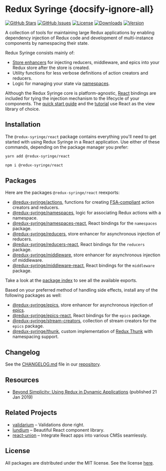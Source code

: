 # Redux Syringe {docsify-ignore-all}

[![GitHub Stars](https://img.shields.io/github/stars/lundegaard/redux-syringe)](https://github.com/lundegaard/redux-syringe)
[![GitHub Issues](https://img.shields.io/github/issues/lundegaard/redux-syringe?color=bada55)](https://github.com/lundegaard/redux-syringe/issues)
[![License](https://img.shields.io/badge/licence-MIT-ff69b4)](https://github.com/lundegaard/redux-syringe)
[![Downloads](https://badgen.net/npm/dm/@redux-syringe/reducers)](https://npmjs.com/package/@redux-syringe/reducers)
[![Version](https://badgen.net/npm/v/@redux-syringe/reducers)](https://npmjs.com/package/@redux-syringe/reducers)

A collection of tools for maintaining large Redux applications by enabling dependency injection of Redux code and development of multi-instance components by namespacing their state.

Redux Syringe consists mainly of:

- [Store enhancers](https://github.com/reduxjs/redux/blob/master/docs/Glossary.md#store-enhancer) for injecting reducers, middleware, and epics into your Redux store after the store is created.
- Utility functions for less verbose definitions of action creators and reducers.
- Logic for managing your state via [namespaces](/tutorial/02-namespacing).

Although the Redux Syringe core is platform-agnostic, [React](https://github.com/facebook/react/) bindings are included for tying the injection mechanism to the lifecycle of your components. The [quick start guide](/getting-started/quick-start) and the [tutorial](/tutorial/01-dependency-injection) use React as the view library of choice.

## Installation

The `@redux-syringe/react` package contains everything you'll need to get started with using Redux Syringe in a React application. Use either of these commands, depending on the package manager you prefer:

```sh
yarn add @redux-syringe/react

npm i @redux-syringe/react
```

## Packages

Here are the packages `@redux-syringe/react` reexports:

- [@redux-syringe/actions](/packages/actions), functions for creating [FSA-compliant](https://github.com/redux-utilities/flux-standard-action) action creators and reducers.
- [@redux-syringe/namespaces](/packages/namespaces), logic for associating Redux actions with a namespace.
- [@redux-syringe/namespaces-react](/packages/namespaces), React bindings for the `namespaces` package.
- [@redux-syringe/reducers](/packages/reducers), store enhancer for asynchronous injection of reducers.
- [@redux-syringe/reducers-react](/packages/reducers-react), React bindings for the `reducers` package.
- [@redux-syringe/middleware](/packages/middleware), store enhancer for asynchronous injection of middleware.
- [@redux-syringe/middleware-react](/packages/middleware-react), React bindings for the `middleware` package.

Take a look at the [package index](https://github.com/lundegaard/redux-syringe/blob/master/packages/react/src/index.js) to see all the available exports.

Based on your preferred method of handling side effects, install any of the following packages as well:

- [@redux-syringe/epics](/packages/epics), store enhancer for asynchronous injection of [epics](https://redux-observable.js.org/).
- [@redux-syringe/epics-react](/packages/epics-react), React bindings for the `epics` package.
- [@redux-syringe/stream-creators](/packages/stream-creators), collection of stream creators for the `epics` package.
- [@redux-syringe/thunk](/packages/thunk), custom implementation of [Redux Thunk](https://github.com/reduxjs/redux-thunk) with namespacing support.

## Changelog

See the [CHANGELOG.md](https://github.com/lundegaard/redux-syringe/blob/master/CHANGELOG.md) file in our [repository](https://github.com/lundegaard/redux-syringe).

## Resources

- [Beyond Simplicity: Using Redux in Dynamic Applications](https://medium.com/@wafflepie/beyond-simplicity-using-redux-in-dynamic-applications-ae9e0aea928c) (published 21 Jan 2019)

## Related Projects

- [validarium](https://github.com/lundegaard/validarium) – Validations done right.
- [lundium](https://github.com/lundegaard/lundium) – Beautiful React component library.
- [react-union](https://github.com/lundegaard/react-union) – Integrate React apps into various CMSs seamlessly.

## License

All packages are distributed under the MIT license. See the license [here](https://github.com/lundegaard/redux-syringe/blob/master/LICENSE).
